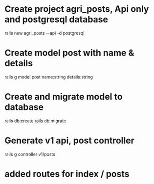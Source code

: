 # Create project agri_posts, Api only and postgresql database
rails new agri_posts --api -d postgresql

# Create model post with name & details
rails g model post name:string details:string

# Create and migrate model to database
rails db:create
rails db:migrate

# Generate v1 api, post controller 
rails g controller v1/posts

# added routes for index / posts
